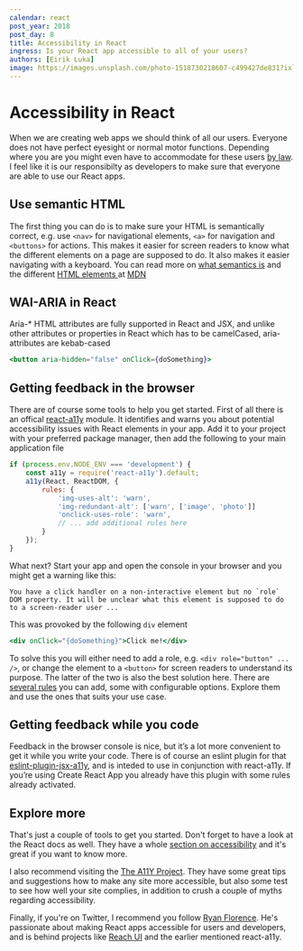 ```yaml
---
calendar: react
post_year: 2018
post_day: 8
title: Accessibility in React
ingress: Is your React app accessible to all of your users?
authors: [Eirik Luka]
image: https://images.unsplash.com/photo-1518730218607-c499427de831?ixlib=rb-1.2.1&ixid=eyJhcHBfaWQiOjEyMDd9&auto=format&fit=crop&w=2293&q=80
---
```


# Accessibility in React

When we are creating web apps we should think of all our users. Everyone does not have perfect eyesight or normal motor functions. Depending where you are you might even have to accommodate for these users [by law](https://medium.com/confrere/its-illegal-to-have-an-inaccessible-website-in-norway-and-that-s-good-news-for-all-of-us-b59a9e929d54). I feel like it is our responsibilty as developers to make sure that everyone are able to use our React apps.

## Use semantic HTML

The first thing you can do is to make sure your HTML is semantically correct, e.g. use `<nav>` for navigational elements, `<a>` for navigation and `<buttons>` for actions. This makes it easier for screen readers to know what the different elements on a page are supposed to do. It also makes it easier navigating with a keyboard. You can read more on [what semantics is](https://developer.mozilla.org/en-US/docs/Glossary/Semantics) and the different [HTML elements ](https://developer.mozilla.org/en-US/docs/Web/HTML/Element) at [MDN](https://developer.mozilla.org/en-US/)

## WAI-ARIA in React

Aria-\* HTML attributes are fully supported in React and JSX, and unlike other attributes or properties in React which has to be camelCased, aria-attributes are kebab-cased

```jsx
<button aria-hidden="false" onClick={doSomething}>
```

## Getting feedback in the browser

There are of course some tools to help you get started. First of all there is an offical [react-a11y](https://github.com/reactjs/react-a11y)
module. It identifies and warns you about potential accessibility issues with React elements in your app. Add it to your project with your preferred package manager, then add the following to your main application file

```javascript
if (process.env.NODE_ENV === 'development') {
    const a11y = require('react-a11y').default;
    a11y(React, ReactDOM, {
        rules: {
            'img-uses-alt': 'warn',
            'img-redundant-alt': ['warn', ['image', 'photo']]
            'onclick-uses-role': 'warn',
            // ... add additional rules here
        }
    });
}
```

What next? Start your app and open the console in your browser and you might get a warning like this:

```
You have a click handler on a non-interactive element but no `role` DOM property. It will be unclear what this element is supposed to do to a screen-reader user ...
```

This was provoked by the following `div` element

```jsx
<div onClick="{doSomething}">Click me!</div>
```

To solve this you will either need to add a role, e.g. `<div role="button" ... />`, or change the element to a `<button>` for screen readers to understand its purpose. The latter of the two is also the best solution here.
There are [several rules](https://github.com/reactjs/react-a11y/tree/master/docs/rules) you can add, some with configurable options. Explore them and use the ones that suits your use case.

## Getting feedback while you code

Feedback in the browser console is nice, but it’s a lot more convenient to get it while you write your code. There is of course an eslint plugin for that [eslint-plugin-jsx-a11y](https://github.com/evcohen/eslint-plugin-jsx-a11y), and is inteded to use in conjunction with react-a11y. If you’re using Create React App you already have this plugin with some rules already activated.

## Explore more

That's just a couple of tools to get you started. Don't forget to have a look at the React docs as well. They have a whole [section on accessibility](https://reactjs.org/docs/accessibility.html) and it's great if you want to know more.

I also recommend visiting the [The A11Y Project](https://a11yproject.com/). They have some great tips and suggestions how to make any site more accessible, but also some test to see how well your site complies, in addition to crush a couple of myths regarding accessibility.

Finally, if you're on Twitter, I recommend you follow [Ryan Florence](https://twitter.com/ryanflorence). He's passionate about making React apps accessible for users and developers, and is behind projects like [Reach UI](https://ui.reach.tech/) and the earlier mentioned react-a11y.
